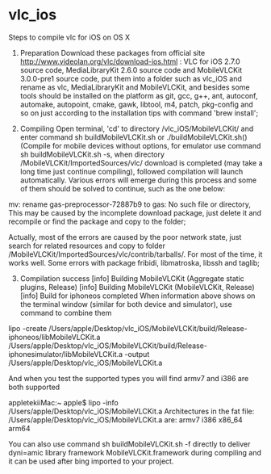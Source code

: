 # vlc_ios
Steps to compile vlc for iOS on OS X

1. Preparation
Download these packages from official site http://www.videolan.org/vlc/download-ios.html : VLC for iOS 2.7.0 source code, MediaLibraryKit 2.6.0 source code and MobileVLCKit 3.0.0-pre1 source code, put them into a folder such as vlc_iOS and rename as vlc, MediaLibraryKit and MobileVLCKit,  and besides some tools should be installed on the platform as git, gcc, g++, ant, autoconf, automake, autopoint, cmake, gawk, libtool, m4, patch, pkg-config and so on just according to the installation tips with command 'brew install';

2. Compiling
Open terminal, 'cd' to directory /vlc_iOS/MobileVLCKit/ and enter command sh buildMobileVLCKit.sh or ./buildMobileVLCKit.sh()(Compile for mobile devices without options, for emulator use command sh buildMobileVLCKit.sh -s, when directory /MobileVLCKit/ImportedSources/vlc/ download is completed (may take a long time just continue compiling), followed compilation will launch automatically. Various errors will emerge during this process and some of them should be solved to continue, such as the one below: 

 mv: rename gas-preprocessor-72887b9 to gas: No such file or directory, 
 This may be caused by the incomplete download package, just delete it and recompile or find the package and copy to the folder;

 Actually, most of the errors are caused by the poor network state, just search for related resources and copy to folder /MobileVLCKit/ImportedSources/vlc/contrib/tarballs/. For most of the time, it works well. Some errors with package fribidi, libmatroska, libssh and taglib;

3. Compilation success
[info] Building MobileVLCKit (Aggregate static plugins, Release)
[info] Building MobileVLCKit (MobileVLCKit, Release)
[info] Build for iphoneos completed
When information above shows on the terminal window (similar for both device and simulator), use command to combine them 

 lipo -create /Users/apple/Desktop/vlc_iOS/MobileVLCKit/build/Release-iphoneos/libMobileVLCKit.a /Users/apple/Desktop/vlc_iOS/MobileVLCKit/build/Release-iphonesimulator/libMobileVLCKit.a -output /Users/apple/Desktop/vlc_iOS/MobileVLCKit.a

 <p>And when you test the supported types you will find armv7 and i386 are both supported</p>appletekiiMac:~ apple$ lipo -info /Users/apple/Desktop/vlc_iOS/MobileVLCKit.a
 Architectures in the fat file: /Users/apple/Desktop/vlc_iOS/MobileVLCKit.a are: armv7 i386 x86_64 arm64 

You can also use command sh buildMobileVLCKit.sh -f directly to deliver dyni=amic library framework MobileVLCKit.framework during compiling and it can be used after bing imported to your project.
